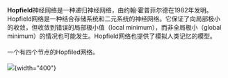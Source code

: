 **Hopfield**神经网络是一种递归神经网络，由约翰·霍普菲尔德在1982年发明。Hopfield网络是一种结合存储系统和二元系统的神经网络。它保证了向局部极小的收敛，但收敛到错误的局部极小值（local
minimum），而非全局极小（global
minimum）的情况也可能发生。Hopfield网络也提供了模拟人类记忆的模型。\
\
一个有四个节点的Hopfiled网络。\
\
![](/deeplearning/dl/hopfield-net.png){width="400"}
